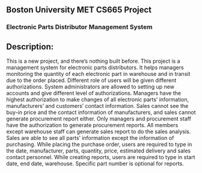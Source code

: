 ## Boston University MET CS665 Project

<!---You can use the [editor on GitHub](https://github.com/yinliren/BU_MET_CS665/edit/master/README.md) to maintain and preview the content for your website in Markdown files.

Whenever you commit to this repository, GitHub Pages will run [Jekyll](https://jekyllrb.com/) to rebuild the pages in your site, from the content in your Markdown files.--->

### Electronic Parts Distributor Management System

## Description:

This is a new project, and there’s nothing built before. This project is a management system for electronic parts distributors. It helps managers monitoring the quantity of each electronic part in warehouse and in transit due to the order placed. 
Different role of users will be given different authorizations. System administrators are allowed to setting up new accounts and give different level of authorizations. Managers have the highest authorization to make changes of all electronic parts’ information, manufacturers’ and customers’ contact information. Sales cannot see the buy-in price and the contact information of manufacturers, and sales cannot generate procurement report either. Only managers and procurement staff have the authorization to generate procurement reports. All members except warehouse staff can generate sales report to do the sales analysis. Sales are able to see all parts’ information except the information of purchasing. 
While placing the purchase order, users are required to type in the date, manufacturer, parts, quantity, price, estimated delivery and sales contact personnel.
While creating reports, users are required to type in start date, end date, warehouse. Specific part number is optional for reports. 

<!---Markdown is a lightweight and easy-to-use syntax for styling your writing. It includes conventions for

```markdown
Syntax highlighted code block--->
<!---
# Header 1
## Header 2
### Header 3

- Bulleted
- List

1. Numbered
2. List

**Bold** and _Italic_ and `Code` text

[Link](url) and ![Image](src)
```

For more details see [GitHub Flavored Markdown](https://guides.github.com/features/mastering-markdown/).--->


<!---
### Jekyll Themes

Your Pages site will use the layout and styles from the Jekyll theme you have selected in your [repository settings](https://github.com/yinliren/BU_MET_CS665/settings). The name of this theme is saved in the Jekyll `_config.yml` configuration file.

### Support or Contact

Having trouble with Pages? Check out our [documentation](https://help.github.com/categories/github-pages-basics/) or [contact support](https://github.com/contact) and we’ll help you sort it out.
--->
